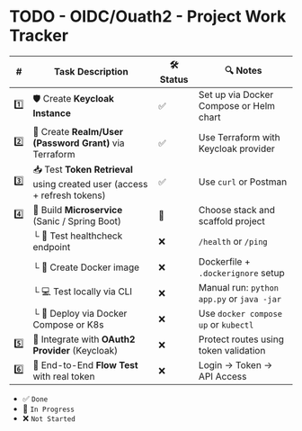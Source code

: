 # TODO - OIDC/Ouath2 - Project Work Tracker

| #   | Task Description                                                         | 🛠️ Status    | 🔍 Notes                                   |
| --- | ------------------------------------------------------------------------ | ------------- | ------------------------------------------ |
| 1️⃣ | 🛡️ Create **Keycloak Instance**                                         | ✅  | Set up via Docker Compose or Helm chart    |
| 2️⃣ | 🔐 Create **Realm/User (Password Grant)** via Terraform                  | ✅  | Use Terraform with Keycloak provider       |
| 3️⃣ | 📥 Test **Token Retrieval** using created user (access + refresh tokens) | ✅  | Use `curl` or Postman                      |
| 4️⃣ | 🧩 Build **Microservice** (Sanic / Spring Boot)                          | 🔄  | Choose stack and scaffold project          |
|     | └ 🔁 Test healthcheck endpoint                                           | ❌ | `/health` or `/ping`                       |
|     | └ 🐳 Create Docker image                                                 | ❌  | Dockerfile + `.dockerignore` setup         |
|     | └ 💻 Test locally via CLI                                                | ❌ | Manual run: `python app.py` or `java -jar` |
|     | └ 🚀 Deploy via Docker Compose or K8s                                    | ❌ | Use `docker compose up` or `kubectl`       |
| 5️⃣ | 🔗 Integrate with **OAuth2 Provider** (Keycloak)                         | ❌ | Protect routes using token validation      |
| 6️⃣ | 🧪 End-to-End **Flow Test** with real token                              | ❌  | Login → Token → API Access                 |


* ✅ `Done`
* 🔄 `In Progress`
* ❌ `Not Started`

